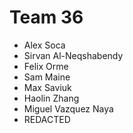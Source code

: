 # Team 36
- Alex Soca
- Sirvan Al-Neqshabendy
- Felix Orme
- Sam Maine
- Max Saviuk
- Haolin Zhang
- Miguel Vazquez Naya
- REDACTED